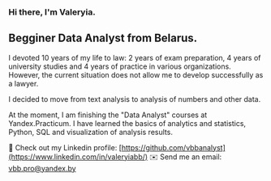 ### Hi there, I'm Valeryia.
## Begginer Data Analyst from Belarus.

I devoted 10 years of my life to law: 2 years of exam preparation, 4 years of university studies and 4 years of practice in various organizations. However, the current situation does not allow me to develop successfully as a lawyer.

I decided to move from text analysis to analysis of numbers and other data.

At the moment, I am finishing the "Data Analyst" courses at Yandex.Practicum. I have learned the basics of analytics and statistics, Python, SQL and visualization of analysis results.

👀 Check out my Linkedin profile: [https://github.com/vbbanalyst](https://www.linkedin.com/in/valeryiabb/)
✉️ Send me an email: vbb.pro@yandex.by
